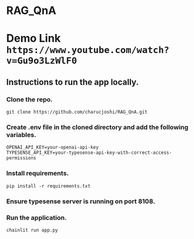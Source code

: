 # RAG_QnA
# Demo Link `https://www.youtube.com/watch?v=Gu9o3LzWlF0`
## Instructions to run the app locally.

### Clone the repo.
    git clone https://github.com/charucjoshi/RAG_QnA.git
### Create .env file in the cloned directory and add the following variables.
    OPENAI_API_KEY=your-openai-api-key
    TYPESENSE_API_KEY=your-typesense-api-key-with-correct-access-permissions
### Install requirements.
    pip install -r requirements.txt
### Ensure typesense server is running on port 8108.
### Run the application.
    chainlit run app.py

